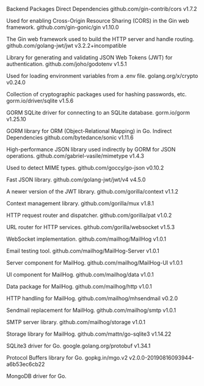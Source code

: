 Backend Packages
Direct Dependencies
github.com/gin-contrib/cors v1.7.2

Used for enabling Cross-Origin Resource Sharing (CORS) in the Gin web framework.
github.com/gin-gonic/gin v1.10.0

The Gin web framework used to build the HTTP server and handle routing.
github.com/golang-jwt/jwt v3.2.2+incompatible

Library for generating and validating JSON Web Tokens (JWT) for authentication.
github.com/joho/godotenv v1.5.1

Used for loading environment variables from a .env file.
golang.org/x/crypto v0.24.0

Collection of cryptographic packages used for hashing passwords, etc.
gorm.io/driver/sqlite v1.5.6

GORM SQLite driver for connecting to an SQLite database.
gorm.io/gorm v1.25.10

GORM library for ORM (Object-Relational Mapping) in Go.
Indirect Dependencies
github.com/bytedance/sonic v1.11.6

High-performance JSON library used indirectly by GORM for JSON operations.
github.com/gabriel-vasile/mimetype v1.4.3

Used to detect MIME types.
github.com/goccy/go-json v0.10.2

Fast JSON library.
github.com/golang-jwt/jwt/v4 v4.5.0

A newer version of the JWT library.
github.com/gorilla/context v1.1.2

Context management library.
github.com/gorilla/mux v1.8.1

HTTP request router and dispatcher.
github.com/gorilla/pat v1.0.2

URL router for HTTP services.
github.com/gorilla/websocket v1.5.3

WebSocket implementation.
github.com/mailhog/MailHog v1.0.1

Email testing tool.
github.com/mailhog/MailHog-Server v1.0.1

Server component for MailHog.
github.com/mailhog/MailHog-UI v1.0.1

UI component for MailHog.
github.com/mailhog/data v1.0.1

Data package for MailHog.
github.com/mailhog/http v1.0.1

HTTP handling for MailHog.
github.com/mailhog/mhsendmail v0.2.0

Sendmail replacement for MailHog.
github.com/mailhog/smtp v1.0.1

SMTP server library.
github.com/mailhog/storage v1.0.1

Storage library for MailHog.
github.com/mattn/go-sqlite3 v1.14.22

SQLite3 driver for Go.
google.golang.org/protobuf v1.34.1

Protocol Buffers library for Go.
gopkg.in/mgo.v2 v2.0.0-20190816093944-a6b53ec6cb22

MongoDB driver for Go.